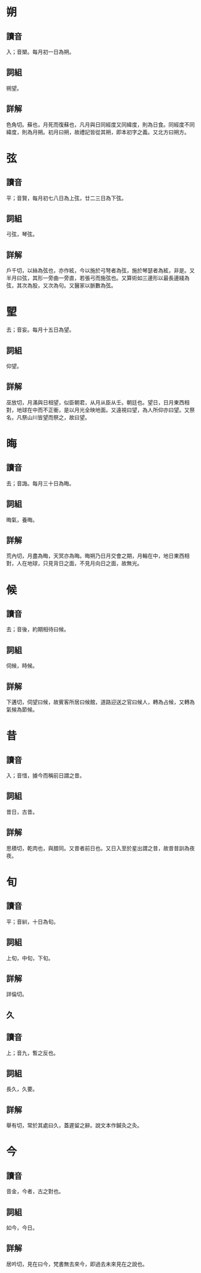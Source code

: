 # 朔

## 讀音
入；音槊。每月初一日為朔。

## 詞組
朔望。

## 詳解
色角切。蘇也，月死而復蘇也，凡月與日同經度又同緯度，則為日食。同經度不同緯度，則為月朔。初月曰朔，故禮記皆從其朔，即本初字之義。又北方曰朔方。

# 弦

## 讀音
平；音賢，每月初七八日為上弦，廿二三日為下弦。

## 詞組
弓弦，琴弦。

## 詳解
戶千切，以絲為弦也，亦作絃，今以施於弓弩者為弦，施於琴瑟者為絃，非是。又半月曰弦，其形一旁曲一旁直，若張弓而施弦也。又算術如三邊形以最長邊綫為弦，其次為股，又次為句。又醫家以脈數為弦。

# 朢
去；音妄。每月十五日為望。

## 詞組
仰望。

## 詳解
巫放切，月滿與日相望，似臣朝君，从月从臣从壬。朝廷也。望日，日月東西相對，地球在中而不正衝，是以月光全映地面。又遠視曰望，為人所仰亦曰望。又祭名，凡祭山川皆望而祭之，故曰望。

# 晦

## 讀音
去；音誨。每月三十日為晦。

## 詞組
晦氣，養晦。

## 詳解
荒內切，月盡為晦，天冥亦為晦。晦朔乃日月交會之期，月輪在中，地日東西相對，人在地球，只見背日之面，不見月向日之面，故無光。

# 候

## 讀音
去；音後，約期相待曰候。

## 詞組
伺候，時候。

## 詳解
下遘切，伺望曰候，故賓客所居曰候館，道路迎送之官曰候人，轉為占候，又轉為氣候為節候。

# 昔

## 讀音
入；音惜，據今而稱前日謂之昔。

## 詞組
昔日，古昔。

## 詳解
思積切，乾肉也，與腊同。又昔者前日也。又日入至於星出謂之昔，故昔昔訓為夜夜。

# 旬

## 讀音
平；音紃，十日為旬。

## 詞組
上旬，中旬，下旬。

## 詳解
詳倫切。

## 久

## 讀音
上；音九，暫之反也。

## 詞組
長久，久要。

## 詳解
舉有切，常於其處曰久，蓋遲留之辭。說文本作鍼灸之灸。

# 今

## 讀音
音金，今者，古之對也。

## 詞組
如今，今日。

## 詳解
居吟切，見在曰今，梵書無去來今，即過去未來見在之說也。

